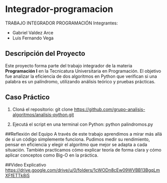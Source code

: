 # Integrador-programacion
TRABAJO INTEGRADOR PROGRAMACIÓN
Integrantes:
- Gabriel Valdez Arce
- Luis Fernando Vega

## Descripción del Proyecto
Este proyecto forma parte del trabajo integrador de la materia **Programación I** en la Tecnicatura Universitaria en Programación. El objetivo fue analizar la eficiencia de dos algoritmos en Python que verifican si una palabra es un palíndromo, utilizando análisis teórico y pruebas prácticas.

## Caso Práctico
1. Cloná el repositorio:
git clone https://github.com/grupo-analisis-algoritmos/analisis-python.git

2. Ejecutá el script en una terminal con Python:
python palindromos.py

##Reflexión del Equipo
A través de este trabajo aprendimos a mirar más allá de si un código simplemente funciona. Pudimos medir su rendimiento, pensar en eficiencia y elegir el algoritmo que mejor se adapta a cada situación. También practicamos cómo explicar teoría de forma clara y cómo aplicar conceptos como Big-O en la práctica.

##Video Explicativo 
https://drive.google.com/drive/u/0/folders/1cWODn8cEw09WVBB13BgqLmXFfETTk8iS
